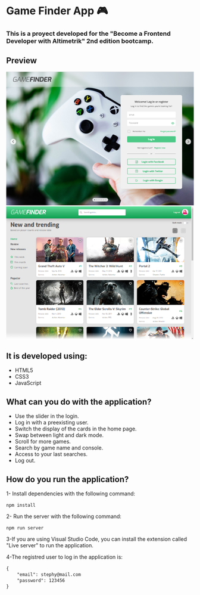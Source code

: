 # Game Finder App 🎮 

### This is a proyect developed for the "Become a Frontend Developer with Altimetrik" 2nd edition bootcamp. 


## Preview

![Login](./assets/screen1.png?raw=true "Login")
![Home](./assets/screen2.png?raw=true "Home")


## It is developed using:
- HTML5
- CSS3
- JavaScript


## What can you do with the application? 
- Use the slider in the login.
- Log in with a preexisting user.
- Switch the display of the cards in the home page.
- Swap between light and dark mode.
- Scroll for more games.
- Search by game name and console.
- Access to your last searches.
- Log out.

## How do you run the application? 

1- Install dependencies with the following command: 
``` 
npm install 
``` 
2- Run the server with the following command: 
``` 
npm run server
```

3-If you are using Visual Studio Code, you can install the extension called "Live server" to run
the application.

4-The registred user to log in the application is:
 

``` 
{
    "email": stephy@mail.com
    "password": 123456
}

```